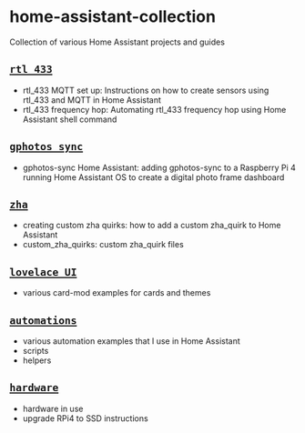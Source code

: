 # home-assistant-collection
Collection of various Home Assistant projects and guides

## [`rtl_433`](https://github.com/iamjoshk/home-assistant-collection/tree/main/rtl_433)
+ rtl_433 MQTT set up: Instructions on how to create sensors using rtl_433 and MQTT in Home Assistant
+ rtl_433 frequency hop: Automating rtl_433 frequency hop using Home Assistant shell command

## [`gphotos_sync`](https://github.com/iamjoshk/home-assistant-collection/tree/main/gphotos_sync)
+ gphotos-sync Home Assistant: adding gphotos-sync to a Raspberry Pi 4 running Home Assistant OS to create a digital photo frame dashboard

## [`zha`](https://github.com/iamjoshk/home-assistant-collection/tree/main/zha)
+ creating custom zha quirks: how to add a custom zha_quirk to Home Assistant
+ custom_zha_quirks: custom zha_quirk files

## [`lovelace UI`](https://github.com/iamjoshk/home-assistant-collection/tree/main/lovelace%20UI)
+ various card-mod examples for cards and themes

## [`automations`](https://github.com/iamjoshk/home-assistant-collection/tree/main/automations)
+ various automation examples that I use in Home Assistant
+ scripts
+ helpers

## [`hardware`](https://github.com/iamjoshk/home-assistant-collection/tree/main/hardware)
+ hardware in use
+ upgrade RPi4 to SSD instructions

